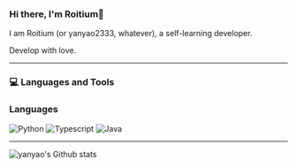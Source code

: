 ### Hi there, I'm Roitium👋

I am Roitium (or yanyao2333, whatever), a self-learning developer.

Develop with love.

---
### 💻 Languages and Tools 

### Languages

 ![Python](https://img.shields.io/badge/Python-3776AB?style=for-the-badge&logo=python&logoColor=white)
 ![Typescript](https://img.shields.io/badge/TypeScript-007ACC?style=for-the-badge&logo=typescript&logoColor=white)
![Java](https://img.shields.io/badge/Java-ED8B00?style=for-the-badge&logo=openjdk&logoColor=white)

---

![yanyao's Github stats](https://readmestats.999857.xyz/api?username=yanyao2333&show_icons=true)
